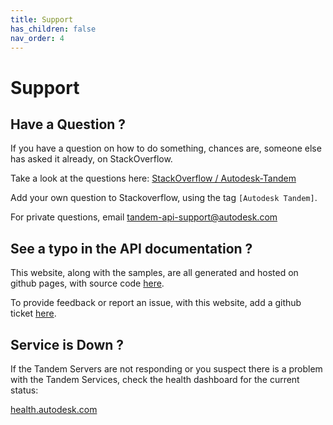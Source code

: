 ```yaml
---
title: Support
has_children: false
nav_order: 4
---
```


# Support

## Have a Question ?

If you have a question on how to do something, chances are, someone else has asked it already, on StackOverflow.

Take a look at the questions here: [StackOverflow / Autodesk-Tandem](https://stackoverflow.com/questions/tagged/autodesk-tandem)

Add your own question to Stackoverflow, using the tag `[Autodesk Tandem]`.

For private questions, email [tandem-api-support@autodesk.com](tandem-api-support@autodesk.com)



## See a typo in the API documentation ?

This website, along with the samples, are all generated and hosted on github pages, with source code [here](https://github.com/autodesk-tandem/autodesk-tandem.github.io).

To provide feedback or report an issue, with this website, add a github ticket [here](https://github.com/autodesk-tandem/autodesk-tandem.github.io/issues).


## Service is Down ?

If the Tandem Servers are not responding or you suspect there is a problem with the Tandem Services, check the health dashboard for the current status:

[health.autodesk.com](https://health.autodesk.com)
